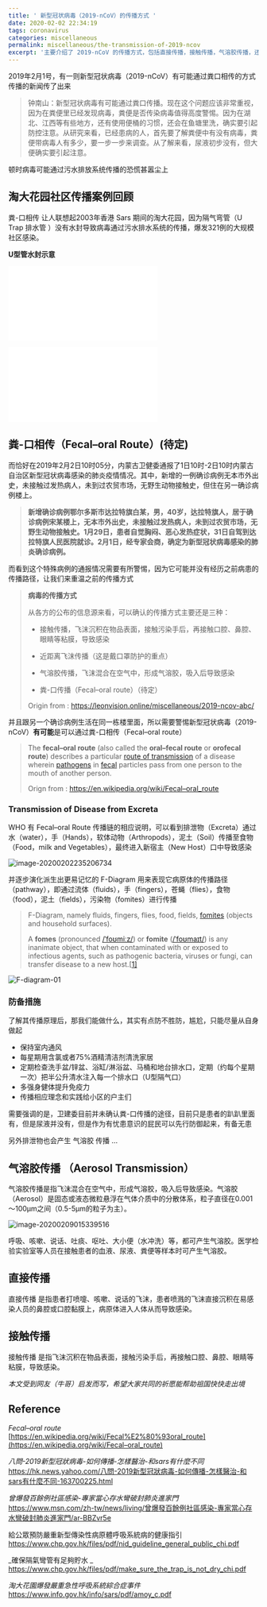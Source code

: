 ```yaml
---
title: ' 新型冠状病毒（2019-nCoV）的传播方式 '
date: 2020-02-02 22:34:19
tags: coronavirus
categories: miscellaneous
permalink: miscellaneous/the-transmission-of-2019-ncov
excerpt: '主要介绍了 2019-nCoV 的传播方式，包括直接传播，接触传播，气溶胶传播，还有可能的粪-口传播'
---
```




2019年2月1号，有一则新型冠状病毒（2019-nCoV）有可能通过粪口相传的方式传播的新闻传了出来

> 钟南山：新型冠状病毒有可能通过粪口传播。现在这个问题应该非常重视，因为在粪便里已经发现病毒，粪便是否传染病毒值得高度警惕。因为在湖北、江西等有些地方，还有使用便桶的习惯，还会在鱼塘里洗，确实要引起防控注意。从研究来看，已经患病的人，首先要了解粪便中有没有病毒，粪便带病毒人有多少，要一步一步来调查。从了解来看，尿液初步没有，但大便确实要引起注意。

顿时病毒可能通过污水排放系统传播的恐慌甚嚣尘上



## 淘大花园社区传播案例回顾

粪-口相传 让人联想起2003年香港 Sars 期间的淘大花园，因为隔气弯管（U Trap 排水管 ）没有水封导致病毒通过污水排水系统的传播，爆发321例的大规模社区感染。

**U型管水封示意**

![img](the-transmission-of-2019-ncov/BBZvwk5.img)

![img](the-transmission-of-2019-ncov/BBZvMlb.img)


## 粪-口相传（Fecal–oral Route）(待定)

而恰好在2019年2月2日10时05分，内蒙古卫健委通报了1日10时-2日10时内蒙古自治区新型冠状病毒感染的肺炎疫情情况。其中，新增的一例确诊病例无本市外出史，未接触过发热病人，未到过农贸市场，无野生动物接触史，但住在另一确诊病例楼上。

> **新增确诊病例鄂尔多斯市达拉特旗白某，男，40岁，达拉特旗人，居于确诊病例宋某楼上，无本市外出史，未接触过发热病人，未到过农贸市场，无野生动物接触史。1月29日，患者自觉胸闷、恶心发热症状，31日自驾到达拉特旗人民医院就诊。2月1日，经专家会商，确定为新型冠状病毒感染的肺炎确诊病例。**

而看到这个特殊病例的通报情况需要有所警惕，因为它可能并没有经历之前病患的传播路径，让我们来重温之前的传播方式

> **病毒的传播方式**
>
> 从各方的公布的信息源来看，可以确认的传播方式主要还是三种：
>
> * 接触传播，飞沫沉积在物品表面，接触污染手后，再接触口腔、鼻腔、眼睛等粘膜，导致感染
>
> * 近距离飞沫传播（这是戴口罩防护的重点）
>
> * 气溶胶传播，飞沫混合在空气中，形成气溶胶，吸入后导致感染
>
> * 粪-口传播（Fecal–oral route）（待定）
>
> Origin from : https://leonvision.online/miscellaneous/2019-ncov-abc/

并且跟另一个确诊病例生活在同一栋楼里面，所以需要警惕新型冠状病毒（2019-nCoV）**有可能**是可以通过粪-口相传（Fecal–oral route）

> The **fecal–oral route** (also called the **oral–fecal route** or **orofecal route**) describes a particular [route of transmission](https://en.wikipedia.org/wiki/Transmission_(medicine)) of a disease wherein [pathogens](https://en.wikipedia.org/wiki/Pathogens) in [fecal](https://en.wikipedia.org/wiki/Feces) particles pass from one person to the mouth of another person. 
>
> Orign from : https://en.wikipedia.org/wiki/Fecal–oral_route

### Transmission of Disease from Excreta

WHO 有 Fecal–oral Route 传播链的相应说明，可以看到排泄物（Excreta）通过水（water），手（Hands），软体动物（Arthropods），泥土（Soil）传播至食物（Food，milk and Vegetables），最终进入新宿主（New Host）口中导致感染

![image-20200202235206734](the-transmission-of-2019-ncov/image-20200202235206734.png)

并逐步演化派生出更易记忆的 F-Diagram 用来表现它病原体的传播路径（pathway），即通过流体（fluids），手（fingers），苍蝇（flies），食物（food），泥土（fields），污染物（fomites）进行传播

> F-Diagram, namely fluids, fingers, flies, food, fields, [fomites](https://en.wikipedia.org/wiki/Fomite) (objects and household surfaces).
> 
>A **fomes** (pronounced [/ˈfoʊmiːz/](https://en.wikipedia.org/wiki/Help:IPA/English)) or **fomite** ([/ˈfoʊmaɪt/](https://en.wikipedia.org/wiki/Help:IPA/English)) is any inanimate object, that when contaminated with or exposed to infectious agents, such as pathogenic bacteria, viruses or fungi, can transfer disease to a new host.[[1\]](https://en.wikipedia.org/wiki/Fomite#cite_note-1)

![F-diagram-01](the-transmission-of-2019-ncov/F-diagram-01.jpg)

### 防备措施

了解其传播原理后，那我们能做什么，其实有点防不胜防，尴尬，只能尽量从自身做起

* 保持室内通风
* 每星期用含氯或者75%酒精清洁剂清洗家居
* 定期检查洗手盆/锌盆、浴缸/淋浴盆、马桶和地台排水口，定期（约每个星期一次）把半公升清水注入每一个排水口（U型隔气口）
* 多强身健体提升免疫力
* 传播相应理念和实践给小区的户主们



需要强调的是，卫建委目前并未确认粪-口传播的途径，目前只是患者的趴趴里面有，但是尿液并没有，但是作为有忧患意识的屁民可以先行防御起来，有备无患

另外排泄物也会产生 气溶胶 传播 ...



## 气溶胶传播 （Aerosol Transmission）

气溶胶传播是指飞沫混合在空气中，形成气溶胶，吸入后导致感染。气溶胶（Aerosol）是固态或液态微粒悬浮在气体介质中的分散体系，粒子直径在0.001～100μm之间（0.5-5μm的粒子为主）。

![image-20200209015339516](the-transmission-of-2019-ncov/image-20200209015339516.png)

呼吸、咳嗽、说话、吐痰、呕吐、大小便（水冲洗）等，都可产生气溶胶。医学检验实验室等人员在接触患者的血液、尿液、粪便等样本时可产生气溶胶。



## 直接传播

直接传播 是指患者打喷嚏、咳嗽、说话的飞沫，患者喷溅的飞沫直接沉积在易感染人员的鼻腔或口腔黏膜上，病原体进入人体从而导致感染。



## 接触传播

接触传播 是指飞沫沉积在物品表面，接触污染手后，再接触口腔、鼻腔、眼睛等粘膜，导致感染。



_本文受到网友（牛哥）启发而写，希望大家共同的祈愿能帮助祖国快快走出境_



## Reference
_Fecal–oral route_
[https://en.wikipedia.org/wiki/Fecal%E2%80%93oral_route](https://en.wikipedia.org/wiki/Fecal–oral_route)

_八問-2019新型冠狀病毒-如何傳播-怎樣醫治-和sars有什麼不同_
https://hk.news.yahoo.com/八問-2019新型冠狀病毒-如何傳播-怎樣醫治-和sars有什麼不同-163700225.html

_曾爆發百餘例社區感染-專家當心存水彎破封肺炎進家門_
https://www.msn.com/zh-tw/news/living/曾爆發百餘例社區感染-專家當心存水彎破封肺炎進家門/ar-BBZvr5e

給公眾預防嚴重新型傳染性病原體呼吸系統病的健康指引 
https://www.chp.gov.hk/files/pdf/nid_guideline_general_public_chi.pdf

_確保隔氣彎管有足夠貯水 _
https://www.chp.gov.hk/files/pdf/make_sure_the_trap_is_not_dry_chi.pdf

_淘大花園爆發嚴重急性呼吸系統綜合症事件_
https://www.info.gov.hk/info/sars/pdf/amoy_c.pdf

